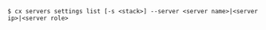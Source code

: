 <!-- usedin: [ _includes/_inlines/Toolbelt/common/servers/servers_usage-1.md] -->

```
$ cx servers settings list [-s <stack>] --server <server name>|<server ip>|<server role>
```
